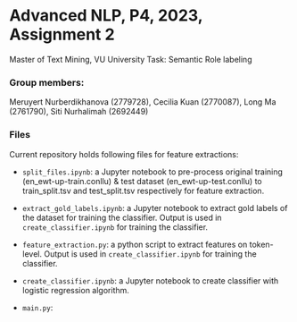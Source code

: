 # Advanced NLP, P4, 2023, Assignment 2
Master of Text Mining, VU University
Task: Semantic Role labeling

### Group members:
Meruyert Nurberdikhanova (2779728),
Cecilia Kuan (2770087),
Long Ma (2761790),
Siti Nurhalimah (2692449)

### Files
Current repository holds following files for feature extractions:
- ```split_files.ipynb```: a Jupyter notebook to pre-process original training (en_ewt-up-train.conllu) & test dataset (en_ewt-up-test.conllu) to train_split.tsv and test_split.tsv respectively for feature extraction.  

- ```extract_gold_labels.ipynb```: a Jupyter notebook to extract gold labels of the dataset for training the classifier. Output is used in ```create_classifier.ipynb``` for training the classifier.
- ```feature_extraction.py```: a python script to extract features on token-level. Output is used in ```create_classifier.ipynb``` for training the classifier.
- ```create_classifier.ipynb```: a Jupyter notebook to create classifier with logistic regression algorithm.  
- ```main.py```: 


